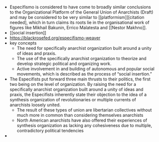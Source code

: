 - Especifismo is considered to have come to broadly similar conclusions to the Organizational Platform of the General Union of Anarchists (Draft) and may be considered to be very similar to [[platformism]][citation needed], which in turn claims its roots lie in the organisational work of figures like Mikhail Bakunin, Errico Malatesta and [[Nestor Makhno]].
- [[social insertion]]
- https://blackrosefed.org/especifismo-weaver
- key concepts
	- The need for specifically anarchist organization built around a unity of ideas and praxis.
	- The use of the specifically anarchist organization to theorize and develop strategic political and organizing work.
	- Active involvement in and building of autonomous and popular social movements, which is described as the process of “social insertion.”
- The Especifists put forward three main thrusts to their politics, the first two being on the level of organization. By raising the need for a specifically anarchist organization built around a unity of ideas and praxis, the Especifists inherently state their objection to the idea of a synthesis organization of revolutionaries or multiple currents of anarchists loosely united.
	- The result of these types of union are libertarian collectives without much more in common than considering themselves anarchists
	- North American anarchists have also offered their experiences of synthesis organization as lacking any cohesiveness due to multiple, contradictory political tendencies
-